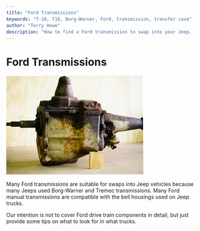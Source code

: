```yaml
---
title: "Ford Transmissions"
keywords: "T-18, T18, Borg-Warner, Ford, transmission, transfer case"
author: "Terry Howe"
description: "How to find a Ford transmission to swap into your Jeep.  Ford trucks are plentiful and many use heavy duty drive train components suitable for swaps into Jeep trucks."
---
```

# Ford Transmissions

![Unconverted 2WD Ford T-18](../../../img/transmission/upgrades/fordt18/ford2wdt18.jpg)

Many Ford transmissions are suitable for swaps into Jeep vehicles because many Jeeps used Borg-Warner and Tremec transmissions. Many Ford manual transmissions are compatible with the bell housings used on Jeep trucks.

Our intention is not to cover Ford drive train components in detail, but just provide some tips on what to look for in what trucks.